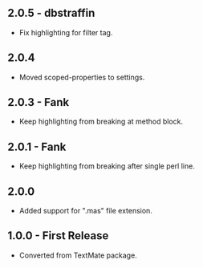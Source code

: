 ## 2.0.5 - dbstraffin
* Fix highlighting for filter tag.

## 2.0.4
* Moved scoped-properties to settings.

## 2.0.3 - Fank
* Keep highlighting from breaking at method block.

## 2.0.1 - Fank
* Keep highlighting from breaking after single perl line.

## 2.0.0
* Added support for ".mas" file extension.

## 1.0.0 - First Release
* Converted from TextMate package.
